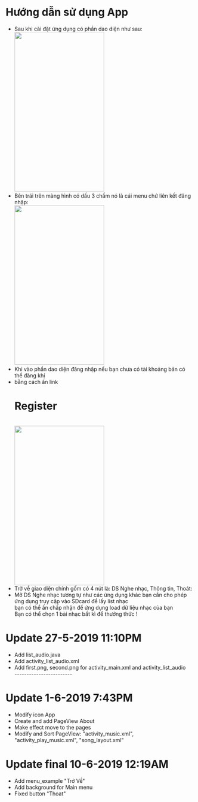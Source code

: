# Hướng dẫn sử dụng App
* Sau khi cài đặt ứng dụng có phần dao diện như sau:<br/>
<img src="https://www.upsieutoc.com/images/2019/06/10/main.jpg" width="240" height="426" ><br/>
* Bên trái trên màng hình có dấu 3 chấm nó là cái menu chứ liên kết đăng nhập:<br/>
<img src="https://www.upsieutoc.com/images/2019/06/10/logi.jpg" width="240" height="426" ><br/>
* Khi vào phần dao diện đăng nhập nếu bạn chưa có tài khoảng bản có thể đăng khí <br/>
* bằng cách ấn link <h1>Register</h1><br/>
<img src="https://www.upsieutoc.com/images/2019/06/10/reg.jpg" width="240" height="426" width="240" height="426" ><br/>
* Trở về giao diện chính gốm có 4 nút là: DS Nghe nhạc, Thông tin, Thoát:
* Mở DS Nghe nhạc tương tự như các ứng dụng khác bạn cần cho phép ứng dụng truy cập vào SDcard để lấy list nhạc<br/>
bạn có thể ấn chấp nhận để ứng dụng load dữ liệu nhạc của bạn<br/>
Bạn có thể chọn 1 bài nhạc bất kì để thưởng thức !

# Update 27-5-2019 11:10PM <br/>
* Add list_audio.java <br/>
* Add activity_list_audio.xml <br/>
* Add first.png, second.png for activity_main.xml and activity_list_audio <br/>
------------------------<br/>
# Update 1-6-2019 7:43PM <br/>
* Modify icon App <br/>
* Create and add PageView About <br/>
* Make effect move to the pages <br/>
* Modify and Sort PageView: "activity_music.xml", "activity_play_music.xml", "song_layout.xml" <br/>
# Update final 10-6-2019 12:19AM <br/>
* Add menu_example "Trở Về"
* Add background for Main menu
* Fixed button "Thoat"
